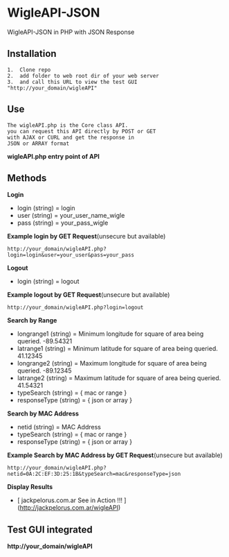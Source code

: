 WigleAPI-JSON
=============

WigleAPI-JSON in PHP with JSON Response

Installation
------------
	1.  Clone repo
	2.  add folder to web root dir of your web server
	3.  and call this URL to view the test GUI "http://your_domain/wigleAPI"

Use
------------

	The wigleAPI.php is the Core class API.
	you can request this API directly by POST or GET
	with AJAX or CURL and get the response in 
	JSON or ARRAY format

**wigleAPI.php entry point of API**

Methods
-------
**Login**

- login (string) = login
- user (string) = your_user_name_wigle
- pass (string) = your_pass_wigle

**Example login by GET Request**(unsecure but available)

	http://your_domain/wigleAPI.php?login=login&user=your_user&pass=your_pass
	
**Logout**

- login (string) = logout

**Example logout by GET Request**(unsecure but available)

	http://your_domain/wigleAPI.php?login=logout

**Search by Range**
		
- longrange1   (string)  = Minimum longitude for square of area being queried.	-89.54321
- latrange1    (string)  = Minimum latitude for square of area being queried.	41.12345
- longrange2   (string)  = Maximum longitude for square of area being queried.	-89.12345
- latrange2    (string)  = Maximum latitude for square of area being queried.	41.54321
- typeSearch   (string)  = { mac or range }
- responseType (string)  = { json or array }

**Search by MAC Address**
		
-  netid (string) = MAC Address		
- typeSearch   (string)  = { mac or range }
- responseType (string)  = { json or array }

**Example Search by MAC Address by GET Request**(unsecure but available)

	http://your_domain/wigleAPI.php?netid=0A:2C:EF:3D:25:1B&typeSearch=mac&responseType=json


**Display Results**

- [ jackpelorus.com.ar See in Action !!! ] (http://jackpelorus.com.ar/wigleAPI)
	
	
Test GUI integrated
-------------------

**http://your_domain/wigleAPI**
